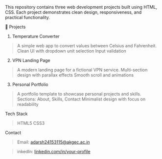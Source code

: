 This repository contains three web development projects built using HTML, CSS. Each project demonstrates clean design, responsiveness, and practical functionality.

📂 Projects

1. Temperature Converter
   
>A simple web app to convert values between Celsius and Fahrenheit.
>Clean UI with dropdown unit selection
>Input validation

2.  VPN Landing Page
   
>A modern landing page for a fictional VPN service.
>Multi-section design with parallax effects
>Smooth scroll and animations

3.  Personal Portfolio
   
>A portfolio template to showcase personal projects and skills.
>Sections: About, Skills, Contact
>Minimalist design with focus on readability

Tech Stack
 
>HTML5
>CSS3

Contact

>Email: adarsh24153115@akgec.ac.in

>inkedIn: [linkedin.com/in/your-profile](https://www.linkedin.com/in/adarsh-srivastava-608156368/)
